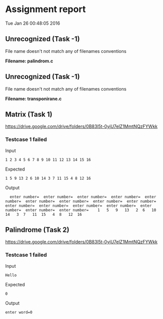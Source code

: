 # Assignment report
Tue Jan 26 00:48:05 2016
## Unrecognized (Task -1)
File name doesn't not match any of filenames conventions

**Filename: palindrom.c**
## Unrecognized (Task -1)
File name doesn't not match any of filenames conventions

**Filename: transponirane.c**
## Matrix (Task 1)
https://drive.google.com/drive/folders/0B83l5t-0yjU7elZ1MmtNQzFYWkk

### Testcase 1 failed
Input
```
1 2 3 4 5 6 7 8 9 10 11 12 13 14 15 16
```


Expected
```
1 5 9 13 2 6 10 14 3 7 11 15 4 8 12 16
```


Output
```
  enter number=  enter number=  enter number=  enter number=  enter number=  enter number=  enter number=  enter number=  enter number=  enter number=  enter number=  enter number=  enter number=  enter number=  enter number=  enter number=    1	5	9	13	 2	6	10	14	 3	7	11	15	 4	8	12	16	 
```

## Palindrome (Task 2)
https://drive.google.com/drive/folders/0B83l5t-0yjU7elZ1MmtNQzFYWkk

### Testcase 1 failed
Input
```
Hello
```


Expected
```
0
```


Output
```
enter word=0
```

